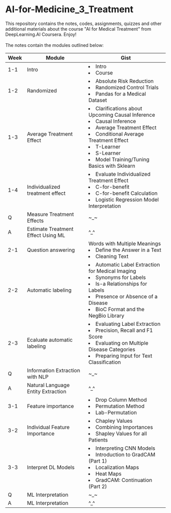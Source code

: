 # AI-for-Medicine_3_Treatment
This repository contains the notes, codes, assignments, quizzes and other additional materials about the course "AI for Medical Treatment" from DeepLearning.AI Coursera. Enjoy!  <br></br>
The notes contain the modules outlined below:<br>

|Week|Module|Gist|
|---|---|---|
|1-1|Intro|<li>Intro</li><li>Course</li>|
|1-2|Randomized|<li>Absolute Risk Reduction</li><li>Randomized Control Trials</li><li>Pandas for a Medical Dataset</li>
|1-3|Average Treatment Effect|<li>Clarifications about Upcoming Causal Inference</li><li>Causal Inference</li><li>Average Treatment Effect</li><li>Conditional Average Treatment Effect</li><li>T-Learner</li><li>S-Learner</li><li>Model Training/Tuning Basics with Sklearn</li>
|1-4|Individualized treatment effect|<li>Evaluate Individualized Treatment Effect</li><li>C-for-benefit</li><li>C-for-benefit Calculation</li><li>Logistic Regression Model Interpretation</li>
|Q|Measure Treatment Effects|~_~|
|A|Estimate Treatment Effect Using ML|^_^|
|2-1|Question answering|Words with Multiple Meanings</li><li>Define the Answer in a Text</li><li>Cleaning Text</li>
|2-2|Automatic labeling|<li>Automatic Label Extraction for Medical Imaging</li><li>Synonyms for Labels</li><li>Is-a Relationships for Labels</li><li>Presence or Absence of a Disease</li><li>BioC Format and the NegBio Library</li>
|2-3|Ecaluate automatic labeling|<li>Evaluating Label Extraction</li><li>Precision, Recall and F1 Score</li><li>Evaluating on Multiple Disease Categories</li><li>Preparing Input for Text Classification</li>
|Q|Information Extraction with NLP|~_~|
|A|Natural Language Entity Extraction|^_^|
|3-1|Feature importance|<li>Drop Column Method</li><li>Permutation Method</li><li>Lab-Permutation</li>
|3-2|Individual Feature Importance|<li>Chapley Values</li><li>Combining Importances</li><li>Shapley Values for all Patients</li>
|3-3|Interpret DL Models|<li>Interpreting CNN Models</li><li>Introduction to GradCAM (Part 1)</li><li>Localization Maps</li><li>Heat Maps</li><li>GradCAM: Continuation (Part 2)</li>
|Q|ML Interpretation|~_~|
|A|ML Interpretation|^_^|

